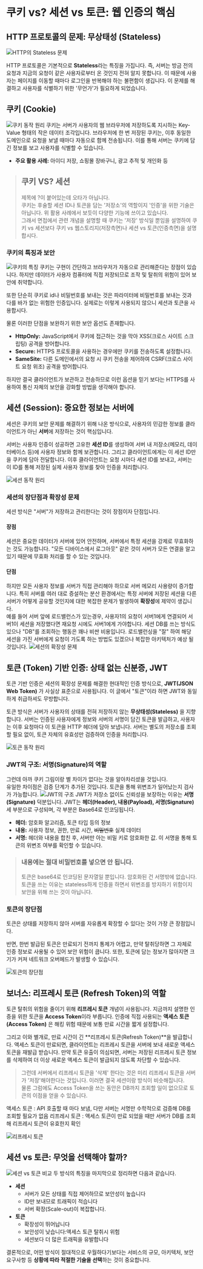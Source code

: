 # 쿠키 vs? 세션 vs 토큰: 웹 인증의 핵심

## HTTP 프로토콜의 문제: 무상태성 (Stateless)
![HTTP의 Stateless 문제](src/2.png)

HTTP 프로토콜은 기본적으로 **Stateless**라는 특징을 가집니다. 즉, 서버는 방금 전의 요청과 지금의 요청이 같은 사용자로부터 온 것인지 전혀 알지 못합니다. 이 때문에 사용자는 페이지를 이동할 때마다 로그인을 반복해야 하는 불편함이 생깁니다. 이 문제를 해결하고 사용자를 식별하기 위한 '무언가'가 필요하게 되었습니다.


## 쿠키 (Cookie)

![쿠키 동작 원리](src/3.png)
쿠키는 서버가 사용자의 웹 브라우저에 저장하도록 지시하는 Key-Value 형태의 작은 데이터 조각입니다. 브라우저에 한 번 저장된 쿠키는, 이후 동일한 도메인으로 요청을 보낼 때마다 자동으로 함께 전송됩니다. 이를 통해 서버는 쿠키에 담긴 정보를 보고 사용자를 식별할 수 있습니다.

* **주요 활용 사례:** 아이디 저장, 쇼핑몰 장바구니, 광고 추적 및 개인화 등


>## 쿠키 VS? 세션
>제목에 ?이 붙어있는데 오타가 아닙니다.  
 쿠키는 후술할 세션 ID나 토큰을 담는 '저장소'의 역할이지 '인증'을 위한 기술은 아닙니다. 위 활용 사례에서 보듯이 다양한 기능에 쓰이고 있습니다.  
그래서 면접에서 관련 개념을 설명할 때 쿠키는 '저장' 방식일 뿐임을 설명하여 쿠키 vs 세션보다 쿠키 vs 웹스토리지(저장측면)나 세션 vs 토큰(인증측면)을 설명합시다.

 

### 쿠키의 특징과 보안

![쿠키의 특징](src/4.png)
쿠키는 구현이 간단하고 브라우저가 자동으로 관리해준다는 장점이 있습니다. 하지만 데이터가 사용자 컴퓨터에 직접 저장되므로 조작 및 탈취의 위험이 있어 보안에 취약합니다.

또한 단순히 쿠키로 id나 비밀번호를 보내는 것은 파라미터에 비밀번호를 보내는 것과 다를 바가 없는 위험한 인증입니다. 실제로는 이렇게 사용되지 않으니 세션과 토큰을 사용합시다.

물론 이러한 단점을 보완하기 위한 보안 옵션도 존재합니다.
* **HttpOnly:** JavaScript에서 쿠키에 접근하는 것을 막아 XSS(크로스 사이트 스크립팅) 공격을 방어합니다.
* **Secure:** HTTPS 프로토콜을 사용하는 경우에만 쿠키를 전송하도록 설정합니다.
* **SameSite:** 다른 도메인에서의 요청 시 쿠키 전송을 제어하여 CSRF(크로스 사이트 요청 위조) 공격을 방어합니다.


하지만 결국 클라이언트가 보관하고 전송하므로 이런 옵션을 믿기 보다는 HTTPS를 사용하여 통신 자체의 보안을 강화할 방법을 생각해야 합니다. 

## 세션 (Session): 중요한 정보는 서버에

세션은 쿠키의 보안 문제를 해결하기 위해 나온 방식으로, 사용자의 민감한 정보를 클라이언트가 아닌 **서버**에 저장하는 것이 핵심입니다.

서버는 사용자 인증이 성공하면 고유한 **세션 ID**를 생성하여 서버 내 저장소(메모리, 데이터베이스 등)에 사용자 정보와 함께 보관합니다. 그리고 클라이언트에게는 이 세션 ID만을 쿠키에 담아 전달합니다. 이후 클라이언트는 요청 시마다 세션 ID를 보내고, 서버는 이 ID를 통해 저장된 실제 사용자 정보를 찾아 인증을 처리합니다.

![세션 동작 원리](src/5.png)

### 세션의 장단점과 확장성 문제
세션 방식은 "서버"가 저장하고 관리한다는 것이 장점이자 단점입니다.  

#### 장점
세션은 중요한 데이터가 서버에 있어 안전하며, 서버에서 특정 세션을 강제로 무효화하는 것도 가능합니다.
"모든 디바이스에서 로그아웃" 같은 것이 서버가 모든 연결을 알고 있기 때문에 무효화 처리를 할 수 있는 것입니다.
#### 단점
하지만 모든 사용자 정보를 서버가 직접 관리해야 하므로 서버 메모리 사용량이 증가합니다. 특히 서버를 여러 대로 증설하는 분산 환경에서는 특정 서버에 저장된 세션을 다른 서버가 어떻게 공유할 것인지에 대한 복잡한 문제가 발생하여 **확장성**에 제약이 생깁니다.  
예를 들어 서버 앞에 로드밸런스가 있는경우, 사용자1의 요청이 서버1에게 연결되어 서버1이 세션을 저장했다면 재요청 시에도 서버1에게 가야합니다. 세션 DB를 쓰는 방식도 있으나 "DB"를 조회하는 행동은 꽤나 비싼 비용입니다. 로드밸런싱을 "잘" 하여 해당 세션을 가진 서버에게 요청이 가도록 하는 방법도 있겠으나 복잡한 아키텍처가 예상 될 것입니다.
![세션의 확장성 문제](src/6.png)


## 토큰 (Token) 기반 인증: 상태 없는 신분증, JWT

토큰 기반 인증은 세션의 확장성 문제를 해결한 현대적인 인증 방식으로, **JWT(JSON Web Token)** 가 사실상 표준으로 사용됩니다. 이 글에서 "토큰"이라 하면 JWT와 동일하게 취급하셔도 무방합니다.

토큰 방식은 서버가 사용자의 상태를 전혀 저장하지 않는 **무상태성(Stateless)** 을 지향합니다. 서버는 인증된 사용자에게 정보와 서버의 서명이 담긴 토큰을 발급하고, 사용자는 이후 요청마다 이 토큰을 HTTP 헤더에 담아 보냅니다. 서버는 별도의 저장소를 조회할 필요 없이, 토큰 자체의 유효성만 검증하여 인증을 처리합니다.

![토큰 동작 원리](src/7.png)

### JWT의 구조: 서명(Signature)의 역할

그런데 아까 쿠키 그림이랑 별 차이가 없다는 것을 알아차리셨을 것입니다.  
유일한 차이점은 검증 단계가 추가된 것입니다. 토큰을 통해 위변조가 일어났는지 검사가 가능합니다.
![JWT의 구조](src/8.png)
JWT가 저장소 없이도 신뢰성을 보장하는 이유는 **서명(Signature)** 덕분입니다. JWT는 **헤더(Header), 내용(Payload), 서명(Signature)** 세 부분으로 구성되며, 각 부분은 Base64로 인코딩됩니다.

* **헤더:** 암호화 알고리즘, 토큰 타입 등의 정보
* **내용:** 사용자 정보, 권한, 만료 시간, ~~비밀번호~~ 실제 데이터 
* **서명:** 헤더와 내용을 합친 후, 서버만 아는 비밀 키로 암호화한 값. 이 서명을 통해 토큰의 위변조 여부를 확인할 수 있습니다.

>### 내용에는 절대 비밀번호를 넣으면 안 됩니다.
>토큰은 base64로 인코딩된 문자열일 뿐입니다. 암호화된 건 서명밖에 없습니다.  
토큰을 쓰는 이유는 stateless하게 인증을 하면서 위변조를 방지하기 위함이지 보안을 위해 쓰는 것이 아닙니다.

### 토큰의 장단점

토큰은 상태를 저장하지 않아 서버를 자유롭게 확장할 수 있다는 것이 가장 큰 장점입니다.

반면, 한번 발급된 토큰은 만료되기 전까지 통제가 어렵고, 만약 탈취당하면 그 자체로 인증 정보로 사용될 수 있어 보안 위험이 큽니다. 또한, 토큰에 담는 정보가 많아지면 크기가 커져 네트워크 오버헤드가 발생할 수 있습니다.

![토큰의 장단점](src/9.png)

## 보너스: 리프레시 토큰 (Refresh Token)의 역할

토큰 탈취의 위험을 줄이기 위해 **리프레시 토큰** 개념이 사용됩니다. 지금까지 설명한 인증을 위한 토큰을 **Access Token**이라 부릅니다. 인증에 직접 사용되는 **액세스 토큰(Access Token)** 은 해킹 위험 때문에 보통 만료 시간을 짧게 설정합니다.

그리고 이와 별개로, 만료 시간이 긴 **리프레시 토큰(Refresh Token)**을 발급합니다. 액세스 토큰이 만료되면, 클라이언트는 리프레시 토큰을 서버에 보내 새로운 액세스 토큰을 재발급 받습니다. 만약 토큰 유출이 의심되면, 서버는 저장된 리프레시 토큰 정보를 삭제하여 더 이상 새로운 액세스 토큰이 발급되지 않도록 차단할 수 있습니다.

>그런데 서버에서 리프레시 토큰을 '삭제' 한다는 것은 미리 리프레시 토큰을 서버가 '저장'해야한다는 것입니다. 이러면 결국 세션이랑 방식이 비슷해집니다.  
물론 그럼에도 Access Token을 쓰는 동안은 DB까지 조회할 일이 없으므로 토큰의 이점을 얻을 수 있습니다.

액세스 토큰 : API 호출할 때 마다 보냄, 다만 서버는 서명만 수학적으로 검증해 DB를 조회할 필요가 없음
리프레시 토큰 : 액세스 토큰이 만료 되었을 때만 서버가 DB를 조회해 리프레시 토큰이 유효한지 확인

![리프레시 토큰](src/10.png)

## 세션 vs 토큰: 무엇을 선택해야 할까?

![세션 vs 토큰 비교](src/11.png)
두 방식의 특징을 마지막으로 정리하면 다음과 같습니다.

* **세션** 
    - 서버가 모든 상태를 직접 제어하므로 보안성이 높습니다
    - ID만 보내므로 트래픽이 적습니다
    - 서버 확장(Scale-out)이 복잡합니다.
* **토큰** 
    - 확장성이 뛰어납니다
    - 보안성이 낮습니다:액세스 토큰 탈취시 위험
    - 세션보다 더 많은 트래픽을 유발합니다

결론적으로, 어떤 방식이 절대적으로 우월하다기보다는 서비스의 규모, 아키텍처, 보안 요구사항 등 **상황에 따라 적절한 기술을 선택**하는 것이 중요합니다.
